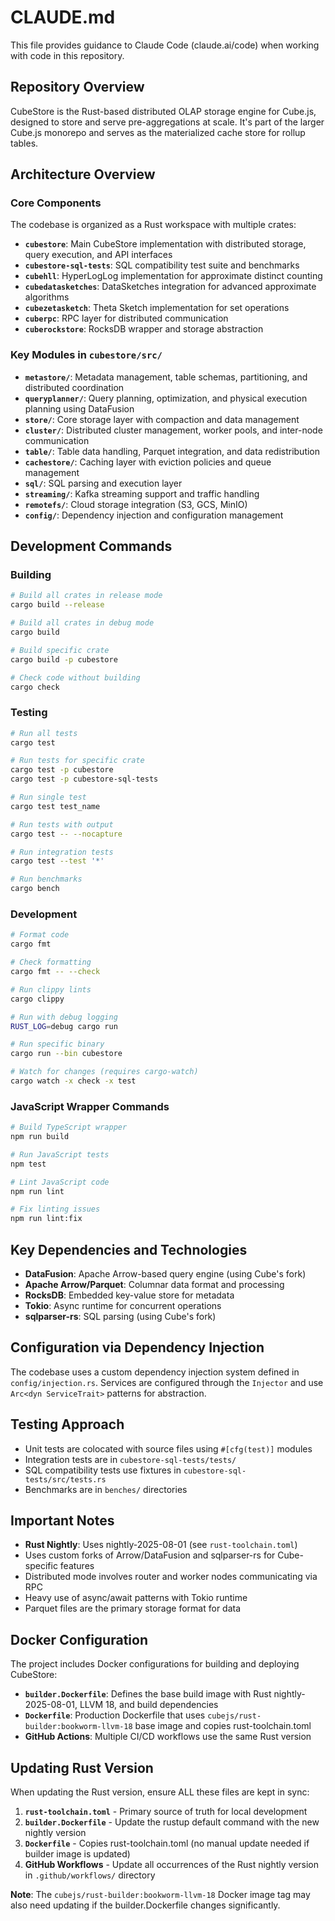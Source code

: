 # CLAUDE.md

This file provides guidance to Claude Code (claude.ai/code) when working with code in this repository.

## Repository Overview

CubeStore is the Rust-based distributed OLAP storage engine for Cube.js, designed to store and serve pre-aggregations at scale. It's part of the larger Cube.js monorepo and serves as the materialized cache store for rollup tables.

## Architecture Overview

### Core Components

The codebase is organized as a Rust workspace with multiple crates:

- **`cubestore`**: Main CubeStore implementation with distributed storage, query execution, and API interfaces
- **`cubestore-sql-tests`**: SQL compatibility test suite and benchmarks
- **`cubehll`**: HyperLogLog implementation for approximate distinct counting
- **`cubedatasketches`**: DataSketches integration for advanced approximate algorithms
- **`cubezetasketch`**: Theta Sketch implementation for set operations
- **`cuberpc`**: RPC layer for distributed communication
- **`cuberockstore`**: RocksDB wrapper and storage abstraction

### Key Modules in `cubestore/src/`

- **`metastore/`**: Metadata management, table schemas, partitioning, and distributed coordination
- **`queryplanner/`**: Query planning, optimization, and physical execution planning using DataFusion
- **`store/`**: Core storage layer with compaction and data management
- **`cluster/`**: Distributed cluster management, worker pools, and inter-node communication
- **`table/`**: Table data handling, Parquet integration, and data redistribution
- **`cachestore/`**: Caching layer with eviction policies and queue management
- **`sql/`**: SQL parsing and execution layer
- **`streaming/`**: Kafka streaming support and traffic handling
- **`remotefs/`**: Cloud storage integration (S3, GCS, MinIO)
- **`config/`**: Dependency injection and configuration management

## Development Commands

### Building

```bash
# Build all crates in release mode
cargo build --release

# Build all crates in debug mode
cargo build

# Build specific crate
cargo build -p cubestore

# Check code without building
cargo check
```

### Testing

```bash
# Run all tests
cargo test

# Run tests for specific crate
cargo test -p cubestore
cargo test -p cubestore-sql-tests

# Run single test
cargo test test_name

# Run tests with output
cargo test -- --nocapture

# Run integration tests
cargo test --test '*'

# Run benchmarks
cargo bench
```

### Development

```bash
# Format code
cargo fmt

# Check formatting
cargo fmt -- --check

# Run clippy lints
cargo clippy

# Run with debug logging
RUST_LOG=debug cargo run

# Run specific binary
cargo run --bin cubestore

# Watch for changes (requires cargo-watch)
cargo watch -x check -x test
```

### JavaScript Wrapper Commands

```bash
# Build TypeScript wrapper
npm run build

# Run JavaScript tests
npm test

# Lint JavaScript code
npm run lint

# Fix linting issues
npm run lint:fix
```

## Key Dependencies and Technologies

- **DataFusion**: Apache Arrow-based query engine (using Cube's fork)
- **Apache Arrow/Parquet**: Columnar data format and processing
- **RocksDB**: Embedded key-value store for metadata
- **Tokio**: Async runtime for concurrent operations
- **sqlparser-rs**: SQL parsing (using Cube's fork)

## Configuration via Dependency Injection

The codebase uses a custom dependency injection system defined in `config/injection.rs`. Services are configured through the `Injector` and use `Arc<dyn ServiceTrait>` patterns for abstraction.

## Testing Approach

- Unit tests are colocated with source files using `#[cfg(test)]` modules
- Integration tests are in `cubestore-sql-tests/tests/`
- SQL compatibility tests use fixtures in `cubestore-sql-tests/src/tests.rs`
- Benchmarks are in `benches/` directories

## Important Notes

- **Rust Nightly**: Uses nightly-2025-08-01 (see `rust-toolchain.toml`)
- Uses custom forks of Arrow/DataFusion and sqlparser-rs for Cube-specific features
- Distributed mode involves router and worker nodes communicating via RPC
- Heavy use of async/await patterns with Tokio runtime
- Parquet files are the primary storage format for data

## Docker Configuration

The project includes Docker configurations for building and deploying CubeStore:

- **`builder.Dockerfile`**: Defines the base build image with Rust nightly-2025-08-01, LLVM 18, and build dependencies
- **`Dockerfile`**: Production Dockerfile that uses `cubejs/rust-builder:bookworm-llvm-18` base image and copies rust-toolchain.toml
- **GitHub Actions**: Multiple CI/CD workflows use the same Rust version

## Updating Rust Version

When updating the Rust version, ensure ALL these files are kept in sync:

1. **`rust-toolchain.toml`** - Primary source of truth for local development
2. **`builder.Dockerfile`** - Update the rustup default command with the new nightly version
3. **`Dockerfile`** - Copies rust-toolchain.toml (no manual update needed if builder image is updated)
4. **GitHub Workflows** - Update all occurrences of the Rust nightly version in `.github/workflows/` directory

**Note**: The `cubejs/rust-builder:bookworm-llvm-18` Docker image tag may also need updating if the builder.Dockerfile changes significantly.

